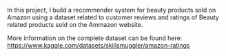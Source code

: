 In this project, I build a recommender system for beauty products sold on Amazon 
using a dataset related to customer reviews and ratings of Beauty related products sold on the Ammazon website.


More information on the complete dataset can be found here:  https://www.kaggle.com/datasets/skillsmuggler/amazon-ratings
